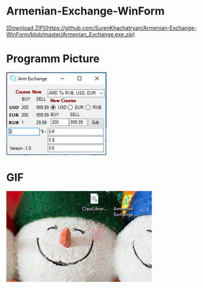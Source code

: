 # Armenian-Exchange-WinForm 
<p align="Left">
  <a href="#">[Download ZIP](https://github.com/SurenKhachatryan/Armenian-Exchange-WinForm/blob/master/Armenian_Exchange.exe.zip)</span></a>
</p>

# Programm Picture
![](https://github.com/SurenKhachatryan/Armenian-Exchange-WinForm/blob/master/Armenian%20Exchange.PNG)

# GIF
![](https://github.com/SurenKhachatryan/Armenian-Exchange-WinForm/blob/master/Armenian%20Exchange.gif)
